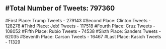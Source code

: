 #Total Number of Tweets: 797360 
---
#First Place: Trump Tweets - 279143
#Second Place: Clinton Tweets - 128278
#Third Place: Jeb! Tweets - 117518
#Fourth Place: Cruz Tweets - 108052
#Fifth Place: Rubio Tweets - 74538
#Sixth Place: Sanders Tweets - 62035
#Seventh Place: Carson Tweets - 16467
#Last Place: Kasich Tweets - 11329
